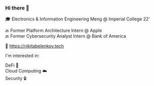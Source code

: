 ### Hi there 👋

🎓 Electronics & Information Engineering Meng @ Imperial College 22'

🔙 Former Platform Architecture Intern @ Apple\
🔙 Former Cybersecurity Analyst Intern @ Bank of America

🔗 https://nikitabelenkov.tech

I'm interested in:

DeFi 🚀\
Cloud Computing ☁️\
Security 🔒


